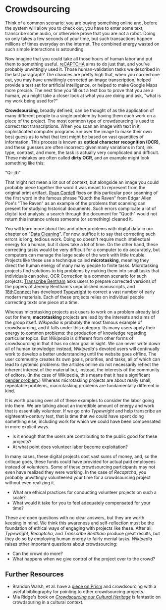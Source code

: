 # Crowdsourcing

Think of a common scenario: you are buying something online and, before the system will allow you to check out, you have to enter some text, transcribe some audio, or otherwise prove that you are not a robot. Doing so only takes a few seconds of your time, but such transactions happen millions of times everyday on the internet. The combined energy wasted on such simple interactions is astounding.

Now imagine that you could take all those hours of human labor and put them to something useful. [reCAPTCHA](https://www.google.com/recaptcha/intro/index.html) aims to do just that, and you've probably unwittingly used it. Those human-validation tasks we described in the last paragraph? The chances are pretty high that, when you carried one out, you may have unwittingly corrected an image transcription, helped provide a test set for artificial intelligence, or helped to make Google Maps more precise. The next time you fill out a text box to prove that you are a human, you might take a closer look at what you are doing and ask, "what is my work being used for?"

**Crowdsourcing**, broadly defined, can be thought of as the application of many different people to a single problem by having them each work on a piece of the project. The most common type of crowdsourcing is used to correct text transcriptions. When you scan an image with text in it, sophisticated computer programs run over the image to make their own best guess as to what that text might be based on vast quantities of information. This process is known as **optical character recognition (OCR)**, and these guesses are often incorrect: given many variations in font, ink type, contrast, and more, the task is actually very complicated and difficult. These mistakes are often called **dirty OCR**, and an example might look something like this:

"Qi-jtb"

That might not mean a lot out of context, but alongside an image you could probably piece together the word it was meant to represent from the original print artifact. [Ryan Cordell](http://ryancordell.org/research/qijtb-the-raven/) fixes on this particular poor scanning of the first word in the famous phrase "Quoth the Raven" from Edgar Allen Poe's "The Raven" as an example of the problems that scanning can present for studying historical documents. Such errors complicate a lot of digital text analysis: a search through the document for "Quoth" would not return this instance unless someone (or something) cleaned it.

You will learn more about this and other problems with digital data in our chapter on "[Data Cleaning](../data-cleaning/problems-with-data/)". For now, suffice it to say that correcting such errors is long, tedious work. Doing so doesn't require much intellectual energy for a human, but it does take a lot of time. On the other hand, these correcting tasks would be very difficult for a computer to do accurately, but computers can manage the large scale of the work with little trouble. Projects like these use a technique called **microtasking**, meaning they direct the human energy of many many people to finite tasks. Microtasking projects find solutions to big problems by making them into small tasks that individuals can solve. OCR Correction is a common scenario for such projects: [Transcribe Bentham](http://blogs.ucl.ac.uk/transcribe-bentham/) asks users to prepare corrected versions of the papers of Jeremy Bentham's unpublished manuscripts, and [18thConnect](http://www.18thconnect.org) has developed [Typewright](http://www.18thconnect.org/typewright/documents) to correct a vast number of early modern materials. Each of these projects relies on individual people correcting texts one piece at a time.

Whereas microtasking projects ask users to work on a problem already laid out for them, **macrotasking** projects are lead by the interests and aims of the group itself. _Wikipedia_ is probably the most famous example of crowdsourcing, and it falls under this category. Its many users apply their energy to common problems: the production of knowledge regarding particular topics. But _Wikipedia_ is different from other forms of crowdsourcing in that it has no clear goal in sight. We can never write down all of human knowledge: instead, _Wikipedia_'s devoted users will continually work to develop a better understanding until the website goes offline. The user community creates its own goals, priorities, and tasks, all of which can lead to systemic problems: the articles online do not necessarily reflect the inherent interest of the material but, instead, the interests of the community of editors. (In the case of Wikipedia, this means that it has a significant [gender problem](https://www.insidehighered.com/blogs/library-babel-fish/woes-wikipedia).) Whereas microtasking projects are about really small, repeatable problems, macrotasking problems are fundamentally different in kind.

It is worth pausing over all of these examples to consider the labor going into them. We are talking about an incredible amount of energy and work that is essentially volunteer. If we go onto _Typewright_ and help transcribe an eighteenth-century text, that is time that we could have spent doing something else, including work for which we could have been compensated in more explicit ways.

* Is it enough that the users are contributing to the public good for these projects?
* At what point does volunteer labor become exploitation?

In many cases, these digital projects cost vast sums of money, and, so the critique goes, these funds could have provided for actual paid employees instead of volunteers. Some of these crowdsourcing participants may not even have realized they were working. In the case of _Recaptcha_, you probably unwittingly volunteered your time for a crowdsourcing project without even realizing it.

* What are ethical practices for conducting volunteer projects on such a scale?
* What would it take for you to feel adequately compensated for your time?

These are open questions with no clear answers, but they are worth keeping in mind. We think this awareness and self-reflection must be the foundation of ethical ways of engaging with projects like these. After all, _Typewright_, _Recaptcha_, and _Transcribe Bentham_ produce great results, but they do so by employing human energy to fairly menial tasks. _Wikipedia_ raises other important questions about crowdsourcing:

* Can the crowd do more?
* What happens when we give control of the project over to the crowd?

## Further Resources

* Brandon Walsh, et al. have a [piece on Prism](http://llc.oxfordjournals.org/content/29/3/379.full) and crowdsourcing with a useful bibliography for pointing to other crowdsourcing projects.
* Mia Ridge's book on [_Crowdsourcing our Cultural Heritage_](http://www.worldcat.org/title/crowdsourcing-our-cultural-heritage/oclc/883391279) is fantastic on crowdsouring in a cultural context.

